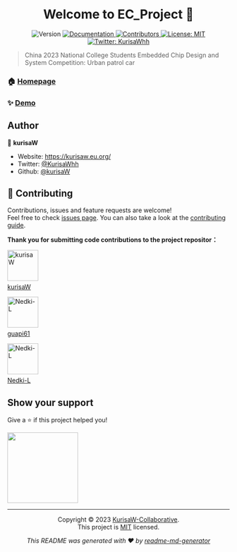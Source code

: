 <h1 align="center">Welcome to EC_Project 👋</h1>

<div align="center">
<p>
  <img alt="Version" src="https://img.shields.io/badge/version-v2.0.0-blue.svg?cacheSeconds=2592000" />
  <a href="https://github.com/KurisaW-Collaborative/EC_Project/tree/main/Documents" target="_blank">
    <img alt="Documentation" src="https://img.shields.io/badge/documentation-yes-brightgreen.svg" />
  </a>
  <a href="https://github.com/KurisaW-Collaborative/EC_Project/graphs/contributors" target="_blank">
    <img alt="Contributors" src="https://img.shields.io/github/contributors/KurisaW-Collaborative/EC_Project" />
  </a>
  <a href="https://github.com/KurisaW-Collaborative/EC_Project/blob/main/LICENSE" target="_blank">
    <img alt="License: MIT" src="https://img.shields.io/badge/License-MIT-yellow.svg" />
  </a>
  <a href="https://twitter.com/KurisaWhh" target="_blank">
    <img alt="Twitter: KurisaWhh" src="https://img.shields.io/twitter/follow/KurisaWhh.svg?style=social" />
  </a>
</p>
</div>


> China 2023 National College Students Embedded Chip Design and System Competition: Urban patrol car

### 🏠 [Homepage](https://github.com/KurisaW-Collaborative/EC_Project)

### ✨ [Demo](https://www.bilibili.com/video/BV1oN411b7jM/?vd_source=7de393144f462a4eade54292bd598c34)

## Author

👤 **kurisaW**

* Website: https://kurisaw.eu.org/
* Twitter: [@KurisaWhh](https://twitter.com/KurisaWhh)
* Github: [@kurisaW](https://github.com/kurisaW)

## 🤝 Contributing

Contributions, issues and feature requests are welcome!<br />Feel free to check [issues page](https://github.com/KurisaW-Collaborative/EC_Project/issues). You can also take a look at the [contributing guide](https://github.com/KurisaW-Collaborative/EC_Project/graphs/contributors).

**Thank you for submitting code contributions to the project repositor：**

<!-- contributors -->

<div style="text-align: justify;">
  <a href="https://github.com/kurisaW">
    <img src="https://avatars.githubusercontent.com/u/98592772?v=4" width="70" alt="kurisaW">
    <p style="margin-top: 5px;">kurisaW</p>
  </a>
</div>
<div style="text-align: justify;">
  <a href="https://github.com/guapi61">
    <img src="https://avatars.githubusercontent.com/u/115223041?v=4" width="70" alt="Nedki-L">
    <p style="margin-top: 5px;">guapi61</p>
  </a>
</div>
<div style="text-align: justify;">
  <a href="https://github.com/Nedki-L">
    <img src="https://avatars.githubusercontent.com/u/114712457?v=4" width="70" alt="Nedki-L">
    <p style="margin-top: 5px;">Nedki-L</p>
  </a>
</div>


## Show your support

Give a ⭐️ if this project helped you!

<a href="https://www.patreon.com/kurisaW">
  <img src="https://c5.patreon.com/external/logo/become_a_patron_button@2x.png" width="160">
</a>

***

<div align="center">
  
Copyright © 2023 [KurisaW-Collaborative](https://github.com/KurisaW-Collaborative).<br />
This project is [MIT](https://github.com/KurisaW-Collaborative/EC_Project/blob/main/LICENSE) licensed.
</dtv>

_This README was generated with ❤️ by [readme-md-generator](https://github.com/kefranabg/readme-md-generator)_
